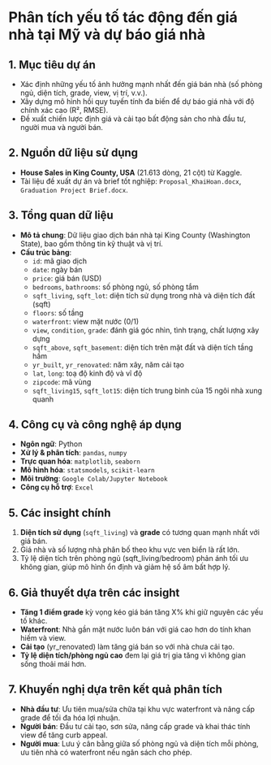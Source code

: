 # Phân tích yếu tố tác động đến giá nhà tại Mỹ và dự báo giá nhà

## 1. Mục tiêu dự án  
- Xác định những yếu tố ảnh hưởng mạnh nhất đến giá bán nhà (số phòng ngủ, diện tích, grade, view, vị trí, v.v.).  
- Xây dựng mô hình hồi quy tuyến tính đa biến để dự báo giá nhà với độ chính xác cao (R², RMSE).  
- Đề xuất chiến lược định giá và cải tạo bất động sản cho nhà đầu tư, người mua và người bán.

## 2. Nguồn dữ liệu sử dụng  
- **House Sales in King County, USA** (21.613 dòng, 21 cột) từ Kaggle.  
- Tài liệu đề xuất dự án và brief tốt nghiệp: `Proposal_KhaiHoan.docx`, `Graduation Project Brief.docx`.

## 3. Tổng quan dữ liệu  
- **Mô tả chung**: Dữ liệu giao dịch bán nhà tại King County (Washington State), bao gồm thông tin kỹ thuật và vị trí.  
- **Cấu trúc bảng**:  
  - `id`: mã giao dịch  
  - `date`: ngày bán  
  - `price`: giá bán (USD)  
  - `bedrooms`, `bathrooms`: số phòng ngủ, số phòng tắm  
  - `sqft_living`, `sqft_lot`: diện tích sử dụng trong nhà và diện tích đất (sqft)  
  - `floors`: số tầng  
  - `waterfront`: view mặt nước (0/1)  
  - `view`, `condition`, `grade`: đánh giá góc nhìn, tình trạng, chất lượng xây dựng  
  - `sqft_above`, `sqft_basement`: diện tích trên mặt đất và diện tích tầng hầm  
  - `yr_built`, `yr_renovated`: năm xây, năm cải tạo  
  - `lat`, `long`: toạ độ kinh độ và vĩ độ
  - `zipcode`: mã vùng
  - `sqft_living15`, `sqft_lot15`: diện tích trung bình của 15 ngôi nhà xung quanh

## 4. Công cụ và công nghệ áp dụng  
- **Ngôn ngữ**: Python  
- **Xử lý & phân tích**: `pandas`, `numpy`  
- **Trực quan hóa**: `matplotlib`, `seaborn`  
- **Mô hình hóa**: `statsmodels`, `scikit-learn`  
- **Môi trường**: `Google Colab/Jupyter Notebook`
- **Công cụ hỗ trợ**: `Excel`

## 5. Các insight chính  
1. **Diện tích sử dụng** (`sqft_living`) và **grade** có tương quan mạnh nhất với giá bán.  
2. Giá nhà và số lượng nhà phân bố theo khu vực ven biển là rất lớn.
3. Tỷ lệ diện tích trên phòng ngủ (sqft_living/bedroom) phản ánh tối ưu không gian, giúp mô hình ổn định và giảm hệ số âm bất hợp lý.

## 6. Giả thuyết dựa trên các insight  
- **Tăng 1 điểm grade** kỳ vọng kéo giá bán tăng X% khi giữ nguyên các yếu tố khác.  
- **Waterfront**: Nhà gần mặt nước luôn bán với giá cao hơn do tính khan hiếm và view.  
- **Cải tạo** (yr_renovated) làm tăng giá bán so với nhà chưa cải tạo.  
- **Tỷ lệ diện tích/phòng ngủ cao** đem lại giá trị gia tăng vì không gian sống thoải mái hơn.

## 7. Khuyến nghị dựa trên kết quả phân tích  
- **Nhà đầu tư**: Ưu tiên mua/sửa chữa tại khu vực waterfront và nâng cấp grade để tối đa hóa lợi nhuận.  
- **Người bán**: Đầu tư cải tạo, sơn sửa, nâng cấp grade và khai thác tính view để tăng curb appeal.  
- **Người mua**: Lưu ý cân bằng giữa số phòng ngủ và diện tích mỗi phòng, ưu tiên nhà có waterfront nếu ngân sách cho phép.
